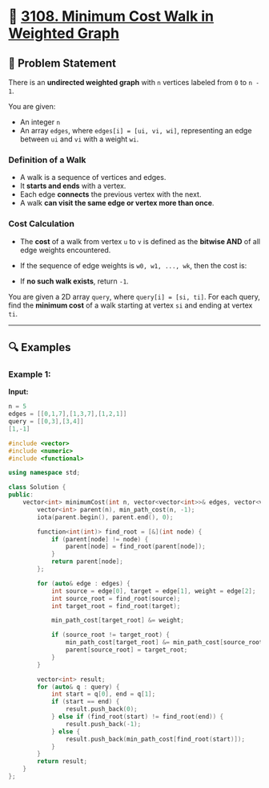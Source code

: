 # 🚀 [3108. Minimum Cost Walk in Weighted Graph](https://leetcode.com/problems/minimum-cost-walk-in-weighted-graph/)

## 📜 Problem Statement

There is an **undirected weighted graph** with `n` vertices labeled from `0` to `n - 1`.

You are given:
- An integer `n`
- An array `edges`, where `edges[i] = [ui, vi, wi]`, representing an edge between `ui` and `vi` with a weight `wi`.

### **Definition of a Walk**
- A walk is a sequence of vertices and edges.
- It **starts and ends** with a vertex.
- Each edge **connects** the previous vertex with the next.
- A walk **can visit the same edge or vertex more than once**.

### **Cost Calculation**
- The **cost** of a walk from vertex `u` to `v` is defined as the **bitwise AND** of all edge weights encountered.
- If the sequence of edge weights is `w0, w1, ..., wk`, then the cost is:
  

- If **no such walk exists**, return `-1`.

You are given a 2D array `query`, where `query[i] = [si, ti]`. For each query, find the **minimum cost** of a walk starting at vertex `si` and ending at vertex `ti`.

---

## 🔍 Examples

### Example 1:
**Input:**  
```cpp
n = 5
edges = [[0,1,7],[1,3,7],[1,2,1]]
query = [[0,3],[3,4]]
[1,-1]

#include <vector>
#include <numeric>
#include <functional>

using namespace std;

class Solution {
public:
    vector<int> minimumCost(int n, vector<vector<int>>& edges, vector<vector<int>>& query) {
        vector<int> parent(n), min_path_cost(n, -1);
        iota(parent.begin(), parent.end(), 0);

        function<int(int)> find_root = [&](int node) {
            if (parent[node] != node) {
                parent[node] = find_root(parent[node]);
            }
            return parent[node];
        };

        for (auto& edge : edges) {
            int source = edge[0], target = edge[1], weight = edge[2];
            int source_root = find_root(source);
            int target_root = find_root(target);

            min_path_cost[target_root] &= weight;

            if (source_root != target_root) {
                min_path_cost[target_root] &= min_path_cost[source_root];
                parent[source_root] = target_root;
            }
        }

        vector<int> result;
        for (auto& q : query) {
            int start = q[0], end = q[1];
            if (start == end) {
                result.push_back(0);
            } else if (find_root(start) != find_root(end)) {
                result.push_back(-1);
            } else {
                result.push_back(min_path_cost[find_root(start)]);
            }
        }
        return result;
    }
};
